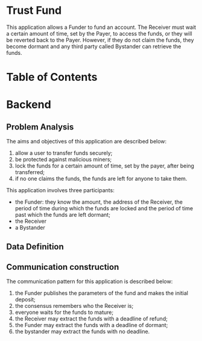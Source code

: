 # Trust Fund

This application allows a Funder to fund an account. The Receiver must wait a certain amount of time, set by the Payer, to access the funds, or they will be reverted back to the Payer. However, if they do not claim the funds, they become dormant and any third party called Bystander can retrieve the funds.

# Table of Contents

# Backend

## Problem Analysis

The aims and objectives of this application are described below:

1. allow a user to transfer funds securely;
2. be protected against malicious miners;
3. lock the funds for a certain amount of time, set by the payer, after being transferred;
4. if no one claims the funds, the funds are left for anyone to take them.

This application involves three participants:

- the Funder: they know the amount, the address of the Receiver, the period of time during which the funds are locked and the period of time past which the funds are left dormant;
- the Receiver
- a Bystander

## Data Definition

## Communication construction

The communication pattern for this application is described below:

1. the Funder publishes the parameters of the fund and makes the initial deposit;
2. the consensus remembers who the Receiver is;
3. everyone waits for the funds to mature;
4. the Receiver may extract the funds with a deadline of refund;
5. the Funder may extract the funds with a deadline of dormant;
6. the bystander may extract the funds with no deadline.
